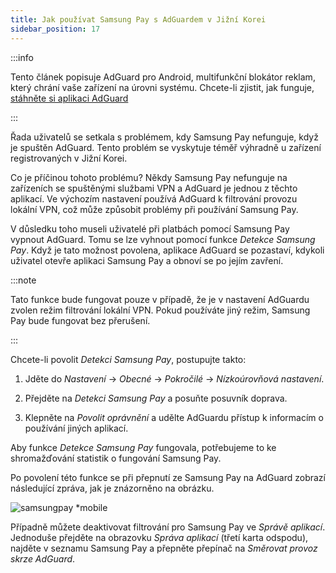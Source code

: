 ```yaml
---
title: Jak používat Samsung Pay s AdGuardem v Jižní Korei
sidebar_position: 17
---
```


:::info

Tento článek popisuje AdGuard pro Android, multifunkční blokátor reklam, který chrání vaše zařízení na úrovni systému. Chcete-li zjistit, jak funguje, [stáhněte si aplikaci AdGuard](https://agrd.io/download-kb-adblock)

:::

Řada uživatelů se setkala s problémem, kdy Samsung Pay nefunguje, když je spuštěn AdGuard. Tento problém se vyskytuje téměř výhradně u zařízení registrovaných v Jižní Korei.

Co je příčinou tohoto problému? Někdy Samsung Pay nefunguje na zařízeních se spuštěnými službami VPN a AdGuard je jednou z těchto aplikací. Ve výchozím nastavení používá AdGuard k filtrování provozu lokální VPN, což může způsobit problémy při používání Samsung Pay.

V důsledku toho museli uživatelé při platbách pomocí Samsung Pay vypnout AdGuard. Tomu se lze vyhnout pomocí funkce *Detekce Samsung Pay*. Když je tato možnost povolena, aplikace AdGuard se pozastaví, kdykoli uživatel otevře aplikaci Samsung Pay a obnoví se po jejím zavření.

:::note

Tato funkce bude fungovat pouze v případě, že je v nastavení AdGuardu zvolen režim filtrování lokální VPN. Pokud používáte jiný režim, Samsung Pay bude fungovat bez přerušení.

:::

Chcete-li povolit *Detekci Samsung Pay*, postupujte takto:

1. Jděte do *Nastavení* → *Obecné* → *Pokročilé* → *Nízkoúrovňová nastavení*.

1. Přejděte na *Detekci Samsung Pay* a posuňte posuvník doprava.

1. Klepněte na *Povolit oprávnění* a udělte AdGuardu přístup k informacím o používání jiných aplikací.

Aby funkce *Detekce Samsung Pay* fungovala, potřebujeme to ke shromažďování statistik o fungování Samsung Pay.

Po povolení této funkce se při přepnutí ze Samsung Pay na AdGuard zobrazí následující zpráva, jak je znázorněno na obrázku.

![samsungpay *mobile](https://cdn.adtidy.org/content/kb/ad_blocker/android/solving_problems/samsungpay-with-adguard-in-south-korea/samsung_pay.png)

Případně můžete deaktivovat filtrování pro Samsung Pay ve *Správě aplikací*. Jednoduše přejděte na obrazovku *Správa aplikací* (třetí karta odspodu), najděte v seznamu Samsung Pay a přepněte přepínač na *Směrovat provoz skrze AdGuard*.
